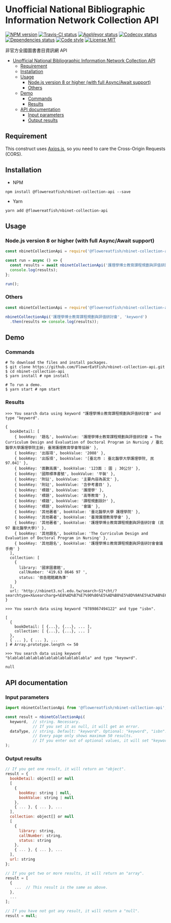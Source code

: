 # Unofficial National Bibliographic Information Network Collection API

[![NPM version](https://img.shields.io/npm/v/@flowereatfish/nbinet-collection-api.svg)](https://www.npmjs.com/package/@flowereatfish/nbinet-collection-api)
[![Travis-CI status](https://travis-ci.com/FlowerEatFish/nbinet-collection-api.svg?branch=master)](https://travis-ci.com/FlowerEatFish/nbinet-collection-api/builds)
[![AppVeyor status](https://ci.appveyor.com/api/projects/status/9h1kkwly756i4hf3/branch/master?svg=true)](https://ci.appveyor.com/project/FlowerEatFish/nbinet-collection-api/history)
[![Codecov status](https://codecov.io/gh/FlowerEatFish/nbinet-collection-api/branch/master/graph/badge.svg)](https://codecov.io/gh/FlowerEatFish/nbinet-collection-api/commits)
[![Dependencies status](https://david-dm.org/FlowerEatFish/nbinet-collection-api/status.svg)](https://david-dm.org/FlowerEatFish/nbinet-collection-api)
[![Code style](https://img.shields.io/badge/code_style-prettier-ff69b4.svg)](https://prettier.io/)
[![License MIT](https://img.shields.io/badge/license-MIT-blue.svg)](https://opensource.org/licenses/MIT)

非官方全國圖書書目資訊網 API

- [Unofficial National Bibliographic Information Network Collection API](#Unofficial-National-Bibliographic-Information-Network-Collection-API)
  - [Requirement](#Requirement)
  - [Installation](#Installation)
  - [Usage](#Usage)
    - [Node.js version 8 or higher (with full Async/Await support)](#Nodejs-version-8-or-higher-with-full-AsyncAwait-support)
    - [Others](#Others)
  - [Demo](#Demo)
    - [Commands](#Commands)
    - [Results](#Results)
  - [API documentation](#API-documentation)
    - [Input parameters](#Input-parameters)
    - [Output results](#Output-results)

## Requirement

This construct uses [Axios.js](https://github.com/axios/axios), so you need to care the Cross-Origin Requests (CORS).

## Installation

- NPM

```shell
npm install @flowereatfish/nbinet-collection-api --save
```

- Yarn

```shell
yarn add @flowereatfish/nbinet-collection-api
```

## Usage

### Node.js version 8 or higher (with full Async/Await support)

```javascript
const nbinetCollectionApi = require('@flowereatfish/nbinet-collection-api');

const run = async () => {
  const results = await nbinetCollectionApi('護理學博士教育課程規劃與評值研討會', 'keyword');
  console.log(results);
};

run();
```

### Others

```javascript
const nbinetCollectionApi = require('@flowereatfish/nbinet-collection-api');

nbinetCollectionApi('護理學博士教育課程規劃與評值研討會', 'keyword')
  .then(results => console.log(results));
```

## Demo

### Commands

```shell
# To download the files and install packages.
$ git clone https://github.com/FlowerEatFish/nbinet-collection-api.git
$ cd nbinet-collection-api
$ yarn install # npm install

# To run a demo.
$ yarn start # npm start
```

### Results

```shell
>>> You search data using keyword "護理學博士教育課程規劃與評值研討會" and type "keyword".

{
  bookDetail: [
    { bookKey: '題名', bookValue: '護理學博士教育課程規劃與評值研討會 = The Curriculum Design and Evaluation of Doctoral Program in Nursing / 臺北醫學大學護理學院主辦; 臺灣護理教育學會等協辦' },
    { bookKey: '出版項', bookValue: '2008' },
    { bookKey: '出版項', bookValue: '[臺北市 : 臺北醫學大學護理學院, 民97.04]' },
    { bookKey: '面數高廣', bookValue: '123面 : 圖 ; 30公分' },
    { bookKey: '國際標準書號', bookValue: '平裝' },
    { bookKey: '附註', bookValue: '主要內容為英文' },
    { bookKey: '附註', bookValue: '含參考書目' },
    { bookKey: '標題', bookValue: '護理學' },
    { bookKey: '標題', bookValue: '高等教育' },
    { bookKey: '標題', bookValue: '課程規劃設計' },
    { bookKey: '標題', bookValue: '會議' },
    { bookKey: '其他著者', bookValue: '臺北醫學大學 護理學院' },
    { bookKey: '其他著者', bookValue: '臺灣護理教育學會' },
    { bookKey: '其他著者', bookValue: '護理學博士教育課程規劃與評值研討會 (民97 臺北醫學大學)' },
    { bookKey: '其他題名', bookValue: 'The Curriculum Design and Evaluation of Doctoral Program in Nursing' },
    { bookKey: '其他題名', bookValue: '護理學博士教育課程規劃與評值研討會會議手冊' }
  ],
  collection: [
    {
      library: '國家圖書館',
      callNumber: '419.63 8646 97 ',
      status: '依各館館藏為準'
    }
  ],
  url: 'http://nbinet3.ncl.edu.tw/search~S1*cht/?searchtype=X&searcharg=%E8%AD%B7%E7%90%86%E5%AD%B8%E5%8D%9A%E5%A3%AB%E6%95%99%E8%82%B2%E8%AA%B2%E7%A8%8B%E8%A6%8F%E5%8A%83%E8%88%87%E8%A9%95%E5%80%BC%E7%A0%94%E8%A8%8E%E6%9C%83&searchscope=1'
}
```

```shell
>>> You search data using keyword "9789867494122" and type "isbn".

[
  {
    bookDetail: [ {...}, {...}, ... ],
    collection: [ {...}, {...}, ... ]
  },
  { ... }, { ... }, ...
] # Array.prototype.length <= 50
```

```shell
>>> You search data using keyword "blablablablablablablablablablablabla" and type "keyowrd".

null
```

## API documentation

### Input parameters

```javascript
import nbinetCollectionApi from '@flowereatfish/nbinet-collection-api';

const result = nbinetCollectionApi(
  keyword,  // string. Necessary.
            // If you set it as null, it will get an error.
  dataType, // string. Default: "keyword". Optional: "keyword", "isbn".
            // Every page only shows maximum 50 results.
            // If you enter out of optional values, it will set "keyword".
);
```

### Output results

```javascript
// If you get one result, it will return an "object".
result = {
  bookDetail: object[] or null
  [
    {
      bookKey: string | null,
      bookValue: string | null
    },
    { ... }, { ... }, ...
  ],
  collection: object[] or null
  [
    {
      library: string,
      callNumber: string,
      status: string
    },
    { ... }, { ... }, ...
  ],
  url: string
};

// If you get two or more results, it will return an "array".
result = [
  {
    ...  // This result is the same as above.
  },
  ...
];

// If you have not got any result, it will return a "null".
result = null;
```
